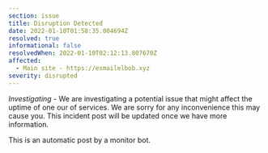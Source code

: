 ```yaml
---
section: issue
title: Disruption Detected
date: 2022-01-10T01:58:35.004694Z
resolved: true
informational: false
resolvedWhen: 2022-01-10T02:12:13.807670Z
affected:
  - Main site - https://esmailelbob.xyz
severity: disrupted
---
```

*Investigating* - We are investigating a potential issue that might affect the uptime of one our of services. We are sorry for any inconvenience this may cause you. This incident post will be updated once we have more information.

This is an automatic post by a monitor bot.
        